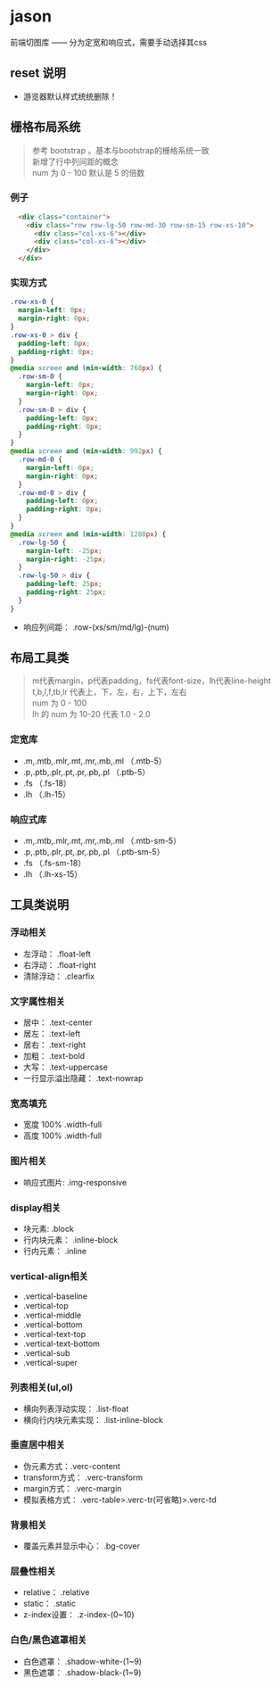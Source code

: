 # jason
前端切图库 —— 分为定宽和响应式，需要手动选择其css

## reset 说明
+ 游览器默认样式统统删除！

## 栅格布局系统
> 参考 bootstrap 。基本与bootstrap的栅格系统一致 <br>
> 新增了行中列间距的概念 <br>
> num 为 0 - 100 默认是 5 的倍数
### 例子
```html
  <div class="container">
    <div class="row row-lg-50 row-md-30 row-sm-15 row-xs-10">
      <div class="col-xs-6"></div>
      <div class="col-xs-6"></div>
    </div>
  </div>
```
### 实现方式
```css
.row-xs-0 {
  margin-left: 0px;
  margin-right: 0px;
}
.row-xs-0 > div {
  padding-left: 0px;
  padding-right: 0px;
}
@media screen and (min-width: 768px) {
  .row-sm-0 {
    margin-left: 0px;
    margin-right: 0px;
  }
  .row-sm-0 > div {
    padding-left: 0px;
    padding-right: 0px;
  }
}
@media screen and (min-width: 992px) {
  .row-md-0 {
    margin-left: 0px;
    margin-right: 0px;
  }
  .row-md-0 > div {
    padding-left: 0px;
    padding-right: 0px;
  }
}
@media screen and (min-width: 1280px) {
  .row-lg-50 {
    margin-left: -25px;
    margin-right: -25px;
  }
  .row-lg-50 > div {
    padding-left: 25px;
    padding-right: 25px;
  }
}
```

+ 响应列间距： .row-(xs/sm/md/lg)-(num)

## 布局工具类
> m代表margin，p代表padding，fs代表font-size，lh代表line-height <br>
> t,b,l,f,tb,lr 代表上，下，左，右，上下，左右 <br>
> num 为 0 - 100 <br>
> lh 的 num 为 10-20 代表 1.0 - 2.0

### 定宽库
+ .m,.mtb,.mlr,.mt,.mr,.mb,.ml （.mtb-5）
+ .p,.ptb,.plr,.pt,.pr,.pb,.pl （.ptb-5）
+ .fs （.fs-18）
+ .lh （.lh-15）

### 响应式库
+ .m,.mtb,.mlr,.mt,.mr,.mb,.ml （.mtb-sm-5）
+ .p,.ptb,.plr,.pt,.pr,.pb,.pl （.ptb-sm-5）
+ .fs （.fs-sm-18）
+ .lh （.lh-xs-15）

## 工具类说明
### 浮动相关
+ 左浮动： .float-left
+ 右浮动： .float-right
+ 清除浮动： .clearfix

### 文字属性相关
+ 居中： .text-center
+ 居左： .text-left
+ 居右： .text-right
+ 加粗： .text-bold
+ 大写： .text-uppercase
+ 一行显示溢出隐藏： .text-nowrap

### 宽高填充
+ 宽度 100% .width-full
+ 高度 100% .width-full

### 图片相关
+ 响应式图片: .img-responsive

### display相关
+ 块元素: .block
+ 行内块元素： .inline-block
+ 行内元素： .inline

### vertical-align相关
+ .vertical-baseline
+ .vertical-top
+ .vertical-middle
+ .vertical-bottom
+ .vertical-text-top
+ .vertical-text-bottom
+ .vertical-sub
+ .vertical-super

### 列表相关(ul,ol)
+ 横向列表浮动实现： .list-float
+ 横向行内块元素实现： .list-inline-block

### 垂直居中相关
+ 伪元素方式：.verc-content
+ transform方式： .verc-transform
+ margin方式： .verc-margin
+ 模拟表格方式： .verc-table>.verc-tr(可省略)>.verc-td

### 背景相关
+ 覆盖元素并显示中心： .bg-cover

### 层叠性相关
+ relative： .relative
+ static： .static
+ z-index设置： .z-index-(0~10)

### 白色/黑色遮罩相关
+ 白色遮罩： .shadow-white-(1~9)
+ 黑色遮罩： .shadow-black-(1~9)
